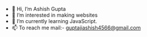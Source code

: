 - 👋 Hi, I’m Ashish Gupta
- 👀 I’m interested in making websites
- 🌱 I’m currently learning JavaScript.
- 📫 To reach me mail:- guptajiashish4566@gmail.com

<!---
ashishguptaa09/ashishguptaa09 is a ✨ special ✨ repository because its `README.md` (this file) appears on your GitHub profile.
You can click the Preview link to take a look at your changes.
--->
